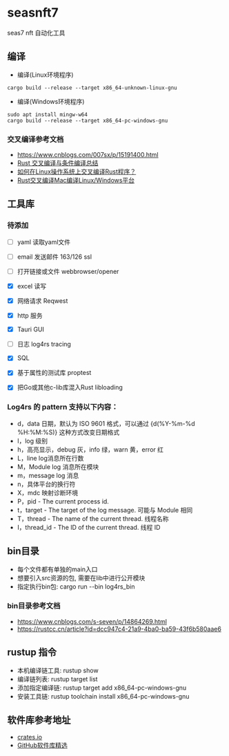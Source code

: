 # seasnft7
seas7 nft 自动化工具


## 编译
- 编译(Linux环境程序)
```
cargo build --release --target x86_64-unknown-linux-gnu
```

- 编译(Windows环境程序)
```
sudo apt install mingw-w64
cargo build --release --target x86_64-pc-windows-gnu
```

### 交叉编译参考文档
- https://www.cnblogs.com/007sx/p/15191400.html
- [Rust 交叉编译与条件编译总结](https://www.jianshu.com/p/0e4251bc10eb)
- [如何在Linux操作系统上交叉编译Rust程序？](https://magiclen.org/rust-cross-compile/)
- [Rust交叉编译Mac编译Linux/Windows平台](https://www.cnblogs.com/007sx/p/15191400.html)

## 工具库


### 待添加
- [ ] yaml 读取yaml文件
- [ ] email 发送邮件 163/126 ssl
- [ ] 打开链接或文件 webbrowser/opener
- [x] excel 读写
- [x] 网络请求 Reqwest
- [x] http 服务
- [x] Tauri GUI
- [ ] 日志  log4rs tracing
- [x] SQL
- [x] 基于属性的测试库 proptest
- [x] 把Go或其他c-lib库混入Rust libloading



### Log4rs 的 pattern 支持以下内容：
- d，data 日期，默认为 ISO 9601 格式，可以通过 {d(%Y-%m-%d %H:%M:%S)} 这种方式改变日期格式
- l，log 级别
- h，高亮显示，debug 灰，info 绿，warn 黄，error 红
- L，line log消息所在行数
- M，Module log 消息所在模块
- m，message log 消息
- n，具体平台的换行符
- X，mdc 映射诊断环境
- P，pid - The current process id.
- t，target - The target of the log message. 可能与 Module 相同
- T，thread - The name of the current thread. 线程名称
- I，thread_id - The ID of the current thread. 线程 ID


## bin目录
- 每个文件都有单独的main入口
- 想要引入src资源的包, 需要在lib中进行公开模块
- 指定执行bin包: cargo run --bin log4rs_bin


### bin目录参考文档
- https://www.cnblogs.com/s-seven/p/14864269.html
- https://rustcc.cn/article?id=dcc947c4-21a9-4ba0-ba59-43f6b580aae6


## rustup 指令
- 本机编译链工具: rustup show
- 编译链列表: rustup target list
- 添加指定编译链: rustup target add x86_64-pc-windows-gnu
- 安装工具链: rustup toolchain install x86_64-pc-windows-gnu

## 软件库参考地址
- [crates.io](https://crates.io/)
- [GitHub软件库精选](https://github.com/rust-unofficial/awesome-rust)


